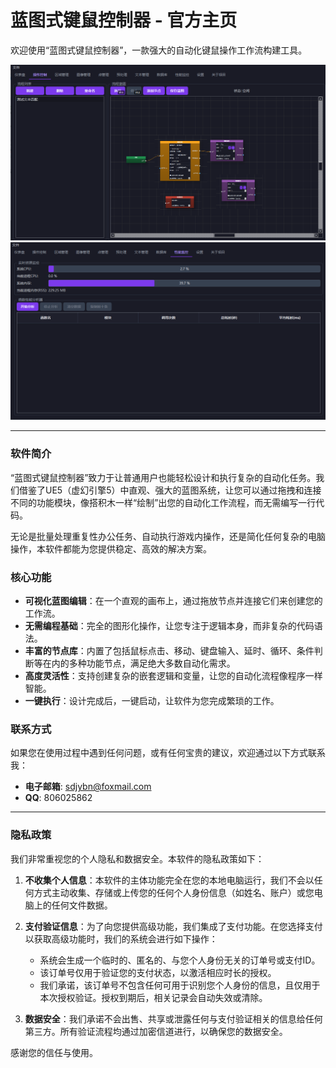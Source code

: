 # 蓝图式键鼠控制器 - 官方主页

欢迎使用“蓝图式键鼠控制器”，一款强大的自动化键鼠操作工作流构建工具。

![软件截图](软件演示1.png)
![软件截图](软件演示2.png)

---

### 软件简介

“蓝图式键鼠控制器”致力于让普通用户也能轻松设计和执行复杂的自动化任务。我们借鉴了UE5（虚幻引擎5）中直观、强大的蓝图系统，让您可以通过拖拽和连接不同的功能模块，像搭积木一样“绘制”出您的自动化工作流程，而无需编写一行代码。

无论是批量处理重复性办公任务、自动执行游戏内操作，还是简化任何复杂的电脑操作，本软件都能为您提供稳定、高效的解决方案。

### 核心功能

*   **可视化蓝图编辑**：在一个直观的画布上，通过拖放节点并连接它们来创建您的工作流。
*   **无需编程基础**：完全的图形化操作，让您专注于逻辑本身，而非复杂的代码语法。
*   **丰富的节点库**：内置了包括鼠标点击、移动、键盘输入、延时、循环、条件判断等在内的多种功能节点，满足绝大多数自动化需求。
*   **高度灵活性**：支持创建复杂的嵌套逻辑和变量，让您的自动化流程像程序一样智能。
*   **一键执行**：设计完成后，一键启动，让软件为您完成繁琐的工作。

### 联系方式

如果您在使用过程中遇到任何问题，或有任何宝贵的建议，欢迎通过以下方式联系我：

*   **电子邮箱**: sdjybn@foxmail.com
*   **QQ**: 806025862

---

### 隐私政策

我们非常重视您的个人隐私和数据安全。本软件的隐私政策如下：

1.  **不收集个人信息**：本软件的主体功能完全在您的本地电脑运行，我们不会以任何方式主动收集、存储或上传您的任何个人身份信息（如姓名、账户）或您电脑上的任何文件数据。

2.  **支付验证信息**：为了向您提供高级功能，我们集成了支付功能。在您选择支付以获取高级功能时，我们的系统会进行如下操作：
    *   系统会生成一个临时的、匿名的、与您个人身份无关的订单号或支付ID。
    *   该订单号仅用于验证您的支付状态，以激活相应时长的授权。
    *   我们承诺，该订单号不包含任何可用于识别您个人身份的信息，且仅用于本次授权验证。授权到期后，相关记录会自动失效或清除。

3.  **数据安全**：我们承诺不会出售、共享或泄露任何与支付验证相关的信息给任何第三方。所有验证流程均通过加密信道进行，以确保您的数据安全。

感谢您的信任与使用。
